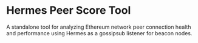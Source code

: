 # Hermes Peer Score Tool

A standalone tool for analyzing Ethereum network peer connection health and performance using Hermes as a gossipsub listener for beacon nodes.
